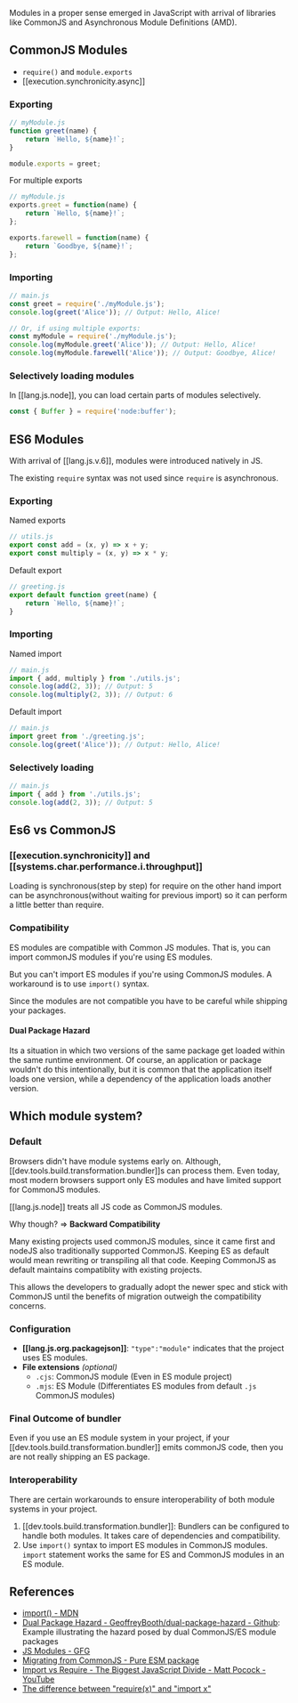 
Modules in a proper sense emerged in JavaScript with arrival of libraries like CommonJS and Asynchronous Module Definitions (AMD).

## CommonJS Modules

- `require()` and `module.exports`
- [[execution.synchronicity.async]] 

### Exporting 

```js
// myModule.js
function greet(name) {
    return `Hello, ${name}!`;
}

module.exports = greet;

```
For multiple exports
```js
// myModule.js
exports.greet = function(name) {
    return `Hello, ${name}!`;
};

exports.farewell = function(name) {
    return `Goodbye, ${name}!`;
};
```


### Importing

```js
// main.js
const greet = require('./myModule.js');
console.log(greet('Alice')); // Output: Hello, Alice!

// Or, if using multiple exports:
const myModule = require('./myModule.js');
console.log(myModule.greet('Alice')); // Output: Hello, Alice!
console.log(myModule.farewell('Alice')); // Output: Goodbye, Alice!


```


### Selectively loading modules

In [[lang.js.node]], you can load certain parts of modules selectively.

```js 
const { Buffer } = require('node:buffer');
```

## ES6 Modules

With arrival of [[lang.js.v.6]], modules were introduced natively in JS.

The existing `require` syntax was not used since `require` is asynchronous.

### Exporting

Named exports
```js
// utils.js
export const add = (x, y) => x + y;
export const multiply = (x, y) => x * y;
```

Default export

```js
// greeting.js
export default function greet(name) {
    return `Hello, ${name}!`;
}
```

### Importing

Named import 

```js
// main.js
import { add, multiply } from './utils.js';
console.log(add(2, 3)); // Output: 5
console.log(multiply(2, 3)); // Output: 6
```

Default import

```js
// main.js
import greet from './greeting.js';
console.log(greet('Alice')); // Output: Hello, Alice!
```

### Selectively loading

```js
// main.js
import { add } from './utils.js';
console.log(add(2, 3)); // Output: 5
```



## Es6 vs CommonJS

### [[execution.synchronicity]] and [[systems.char.performance.i.throughput]]

Loading is synchronous(step by step) for require on the other hand import can be asynchronous(without waiting for previous import) so it can perform a little better than require.

### Compatibility 

ES modules are compatible with Common JS modules. That is, you can import commonJS modules if you're using ES modules.

But you can't import ES modules if you're using CommonJS modules. A workaround is to use `import()` syntax.

Since the modules are not compatible you have to be careful while shipping your packages. 



#### Dual Package Hazard

Its a situation in which two versions of the same package get loaded within the same runtime environment. Of course, an application or package wouldn't do this intentionally, but it is common that the application itself loads one version, while a dependency of the application loads another version.


## Which module system?

### Default

Browsers didn't have module systems early on. Although, [[dev.tools.build.transformation.bundler]]s can process them. Even today, most modern browsers support only ES modules and have limited support for CommonJS modules.

[[lang.js.node]] treats all JS code as CommonJS modules.

Why though? => **Backward Compatibility** 

Many existing projects used commonJS modules, since it came first and  nodeJS also traditionally supported CommonJS. Keeping ES as default would mean rewriting or transpiling all that code. Keeping CommonJS as default maintains compatiblity with existing projects.

This allows the developers to gradually adopt the newer spec and stick with CommonJS until the benefits of migration outweigh the compatibility concerns. 


### Configuration

- **[[lang.js.org.packagejson]]**: `"type":"module"` indicates that the project uses ES modules.
- **File extensions** _(optional)_
    - `.cjs`: CommonJS module (Even in ES module project)
    - `.mjs`: ES Module (Differentiates ES modules from default `.js` CommonJS modules)

### Final Outcome of bundler

Even if you use an ES module system in your project, if your [[dev.tools.build.transformation.bundler]] emits commonJS code, then you are not really shipping an ES package.

### Interoperability

There are certain workarounds to ensure interoperability of both module systems in your project.

1. [[dev.tools.build.transformation.bundler]]: Bundlers can be configured to handle both modules. It takes care of dependencies and compatibility.
2. Use `import()` syntax to import ES modules in CommonJS modules. `import` statement works the same for ES and CommonJS modules in an ES module.


## References

- [import() - MDN](https://developer.mozilla.org/en-US/docs/Web/JavaScript/Reference/Operators/import)
- [Dual Package Hazard - GeoffreyBooth/dual-package-hazard - Github](https://github.com/GeoffreyBooth/dual-package-hazard): Example illustrating the hazard posed by dual CommonJS/ES module packages
- [JS Modules - GFG](https://www.w3schools.com/js/js_modules.asp)
- [Migrating from CommonJS - Pure ESM package](https://gist.github.com/sindresorhus/a39789f98801d908bbc7ff3ecc99d99c)
- [Import vs Require - The Biggest JavaScript Divide - Matt Pocock - YouTube](https://youtu.be/6_JNPmjSevo?si=jpqZRov9HMwS7QM0)
- [The difference between "require(x)" and "import x"](https://stackoverflow.com/questions/46677752/the-difference-between-requirex-and-import-x)